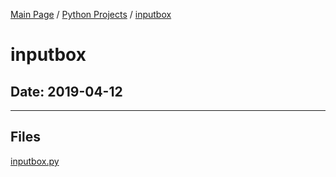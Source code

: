 [Main Page](/) / [Python Projects](/python) / [inputbox](/python/2019-04-12_inputbox)

# inputbox

## Date: 2019-04-12

-----

## Files

[inputbox.py](inputbox.py)